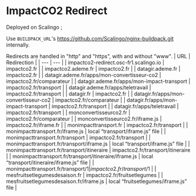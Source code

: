 # ImpactCO2 Redirect

Deployed on Scalingo ;

Use `BUILDPACK_URL`'s https://github.com/Scalingo/nginx-buildpack.git internally.

Redirects are handled in "http" and "https", with and without "www".
| URL | Redirection |
| --- | --- |
| impactco2-redirect.osc-fr1.scalingo.io | impactco2.fr |
| impactco2.ademe.fr | impactco2.fr |
| datagir.ademe.fr | impactco2.fr |
| datagir.ademe.fr/apps/mon-convertisseur-co2 | impactco2.fr/comparateur |
| datagir.ademe.fr/apps/mon-impact-transport | impactco2.fr/transport |
| datagir.ademe.fr/apps/teletravail | impactco2.fr/transport |
| datagir.fr | impactco2.fr |
| datagir.fr/apps/mon-convertisseur-co2 | impactco2.fr/comparateur |
| datagir.fr/apps/mon-impact-transport | impactco2.fr/transport |
| datagir.fr/apps/teletravail | impactco2.fr/transport |
| monconvertisseurco2.fr | impactco2.fr/comparateur |
| monconvertisseurco2.fr/iframe.js | impactco2.fr/iframe.fr |
| monimpacttransport.fr | impactco2.fr/transport |
| monimpacttransport.fr/iframe.js | local “transport/iframe.js” file |
| monimpacttransport.fr/transport | impactco2.fr/transport |
| monimpacttransport.fr/transport/iframe.js | local “transport/iframe.js” file |
| monimpacttransport.fr/transport/itineraire | impactco2.fr/transport/itineraire |
| monimpacttransport.fr/transport/itineraire/iframe.js | local “transport/itineraire/iframe.js” file |
| monimpacttransport.fr/transport/$1 | impactco2.fr/transport/$1 |
| mesfruitsetlegumesdesaison.fr | impactco2.fr/fruitsetlegumes |
| mesfruitsetlegumesdesaison.fr/iframe.js | local “fruitsetlegumes/iframe.js” file |
